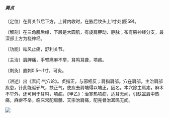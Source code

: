 ##### 肩贞

〔定位〕在肩关节后下方，上臂内收时，在腋后纹头上1寸处(图59)。

〔解剖〕在三角肌后缘，下层是大圆肌，有旋肩胛动、静脉；布有腋神经分支，最深部上方为桡神经。

〔功能〕祛风止痛，舒利关节。

〔主治〕肩胛痛，手臂痛麻不举，耳鸣耳聋，项疬。

〔刺灸〕直刺0.5～1寸，可灸。

〔讲述〕出《素问·气穴论》。贞指正，与邪相反；肩指肩部。穴在肩部，主治肩部疾患，针此能驱邪气，扶正气，使疾去肩端得以端正，因名。本穴除主肩疼，麻木不举外，还可用于耳鸣，项疬。《甲乙》：治寒热项疬，适耳无闻，引缺盆肩中热痛，麻痹不举。临床常配肩髃、天宗治肩痛，配完骨治耳鸣无闻。

![](./img/图59.jpg)

